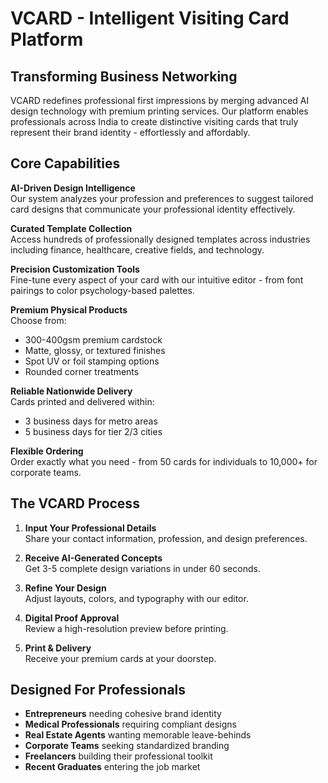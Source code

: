# VCARD - Intelligent Visiting Card Platform

## Transforming Business Networking

VCARD redefines professional first impressions by merging advanced AI design technology with premium printing services. Our platform enables professionals across India to create distinctive visiting cards that truly represent their brand identity - effortlessly and affordably.

## Core Capabilities

**AI-Driven Design Intelligence**  
Our system analyzes your profession and preferences to suggest tailored card designs that communicate your professional identity effectively.

**Curated Template Collection**  
Access hundreds of professionally designed templates across industries including finance, healthcare, creative fields, and technology.

**Precision Customization Tools**  
Fine-tune every aspect of your card with our intuitive editor - from font pairings to color psychology-based palettes.

**Premium Physical Products**  
Choose from:

- 300-400gsm premium cardstock
- Matte, glossy, or textured finishes
- Spot UV or foil stamping options
- Rounded corner treatments

**Reliable Nationwide Delivery**  
Cards printed and delivered within:

- 3 business days for metro areas
- 5 business days for tier 2/3 cities

**Flexible Ordering**  
Order exactly what you need - from 50 cards for individuals to 10,000+ for corporate teams.

## The VCARD Process

1. **Input Your Professional Details**  
   Share your contact information, profession, and design preferences.

2. **Receive AI-Generated Concepts**  
   Get 3-5 complete design variations in under 60 seconds.

3. **Refine Your Design**  
   Adjust layouts, colors, and typography with our editor.

4. **Digital Proof Approval**  
   Review a high-resolution preview before printing.

5. **Print & Delivery**  
   Receive your premium cards at your doorstep.

## Designed For Professionals

- **Entrepreneurs** needing cohesive brand identity
- **Medical Professionals** requiring compliant designs
- **Real Estate Agents** wanting memorable leave-behinds
- **Corporate Teams** seeking standardized branding
- **Freelancers** building their professional toolkit
- **Recent Graduates** entering the job market
